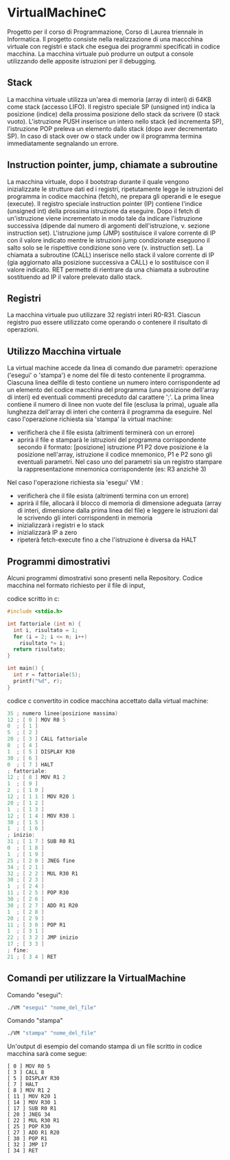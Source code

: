 # VirtualMachineC

Progetto per il corso di Programmazione, Corso di Laurea triennale in Informatica.
Il progetto consiste nella realizzazione di una maccchina virtuale con registri e stack
che esegua dei programmi specificati in codice macchina. La macchina virtuale può
produrre un output a console utilizzando delle apposite istruzioni per il debugging.

## Stack

La macchina virtuale utilizza un'area di memoria (array di interi) di 64KB come stack (accesso LIFO). Il registro
speciale SP (unsigned int) indica la posizione (indice) della prossima posizione dello stack da scrivere (0 stack vuoto).
L'istruzione PUSH inserisce un intero nello stack (ed incrementa SP), l'istruzione POP preleva un elemento dallo
stack (dopo aver decrementato SP). In caso di stack over
ow o stack under
ow il programma termina immediatamente segnalando un errore.

## Instruction pointer, jump, chiamate a subroutine

La macchina virtuale, dopo il bootstrap durante il quale vengono inizializzate le strutture dati ed i registri, ripetutamente
legge le istruzioni del programma in codice macchina (fetch), ne prepara gli operandi e le esegue (execute).
Il registro speciale instruction pointer (IP) contiene l'indice (unsigned int) della prossima istruzione da eseguire.
Dopo il fetch di un'istruzione viene incrementato in modo tale da indicare l'istruzione successiva (dipende dal numero
di argomenti dell'istruzione, v. sezione instruction set). L'istruzione jump (JMP) sostituisce il valore corrente
di IP con il valore indicato mentre le istruzioni jump condizionate eseguono il salto solo se le rispettive condizione
sono vere (v. instruction set). La chiamata a subroutine (CALL) inserisce nello stack il valore corrente di IP
(gia aggiornato alla posizione successiva a CALL) e lo sostituisce con il valore indicato. RET permette di rientrare
da una chiamata a subroutine sostituendo ad IP il valore prelevato dallo stack.

## Registri

La macchina virtuale puo utilizzare 32 registri interi R0-R31. Ciascun registro puo essere utilizzato come operando
o contenere il risultato di operazioni.

## Utilizzo Macchina virtuale

La virtual machine accede da linea di comando due parametri: operazione ('esegui' o 'stampa') e nome del file
di testo contenente il programma. Ciascuna linea delfile di testo contiene un numero intero corrispondente
ad un elemento del codice macchina del programma (una posizione dell'array di interi) ed eventuali commenti
preceduto dal carattere ';'. La prima linea contiene il numero di linee non vuote del file (esclusa la prima), uguale
alla lunghezza dell'array di interi che conterrà il programma da eseguire.
Nel caso l'operazione richiesta sia 'stampa' la virtual machine:

* verificherà che il file esista (altrimenti terminerà con un errore)
* aprirà il file e stamparà le istruzioni del programma corrispondente secondo il formato:
[posizione] istruzione P1 P2
dove posizione è la posizione nell'array, istruzione il codice mnemonico, P1 e P2 sono gli eventuali parametri.
Nel caso uno del parametri sia un registro stampare la rappresentazione mnemonica corrispondente (es: R3
anzichè 3)

Nel caso l'operazione richiesta sia 'esegui' VM :
* verificherà che il file esista (altrimenti termina con un errore)
* aprirà il file, allocarà il blocco di memoria di dimensione adeguata (array di interi, dimensione dalla prima linea
del file) e leggere le istruzioni dal le scrivendo gli interi corrispondenti in memoria
* inizializzarà i registri e lo stack
* inizializzarà IP a zero
* ripeterà fetch-execute fino a che l'istruzione è diversa da HALT

## Programmi dimostrativi

Alcuni programmi dimostrativi sono presenti nella Repository.
Codice macchina nel formato richiesto per il file di input,

codice scritto in c:
```c
#include <stdio.h>

int fattoriale (int n) {
  int i, risultato = 1;
  for (i = 2; i <= n; i++)
    risultato *= i;
  return risultato;
}

int main() {
  int r = fattoriale(5);
  printf("%d", r);
}
```

codice c convertito in codice macchina accettato dalla virtual machine:
```c
35 ; numero linee(posizione massima)
12 ; [ 0 ] MOV R0 5
0  ; [ 1 ]
5  ; [ 2 ]
20 ; [ 3 ] CALL fattoriale
8  ; [ 4 ]
1  ; [ 5 ] DISPLAY R30
30 ; [ 6 ]
0  ; [ 7 ] HALT
; fattoriale:
12 ; [ 8 ] MOV R1 2
1  ; [ 9 ]
2  ; [ 1 0 ]
12 ; [ 1 1 ] MOV R20 1
20 ; [ 1 2 ]
1  ; [ 1 3 ]
12 ; [ 1 4 ] MOV R30 1
30 ; [ 1 5 ]
1  ; [ 1 6 ]
; inizio:
31 ; [ 1 7 ] SUB R0 R1
0  ; [ 1 8 ]
1  ; [ 1 9 ]
25 ; [ 2 0 ] JNEG fine
34 ; [ 2 1 ]
32 ; [ 2 2 ] MUL R30 R1
30 ; [ 2 3 ]
1  ; [ 2 4 ]
11 ; [ 2 5 ] POP R30
30 ; [ 2 6 ]
30 ; [ 2 7 ] ADD R1 R20
1  ; [ 2 8 ]
20 ; [ 2 9 ]
11 ; [ 3 0 ] POP R1
1  ; [ 3 1 ]
22 ; [ 3 2 ] JMP inizio
17 ; [ 3 3 ]
; fine:
21 ; [ 3 4 ] RET
```

## Comandi per utilizzare la VirtualMachine

Comando "esegui":

```bash
./VM "esegui" "nome_del_file"
```
Comando "stampa"

```bash
./VM "stampa" "nome_del_file"
```
Un'output di esempio del comando stampa di un file scritto in codice macchina sarà come segue:

```
[ 0 ] MOV R0 5
[ 3 ] CALL 8
[ 5 ] DISPLAY R30
[ 7 ] HALT
[ 8 ] MOV R1 2
[ 11 ] MOV R20 1
[ 14 ] MOV R30 1
[ 17 ] SUB R0 R1
[ 20 ] JNEG 34
[ 22 ] MUL R30 R1
[ 25 ] POP R30
[ 27 ] ADD R1 R20
[ 30 ] POP R1
[ 32 ] JMP 17
[ 34 ] RET
```
